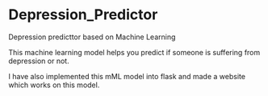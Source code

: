 # Depression_Predictor
Depression predicttor based on Machine Learning

This machine learning model helps you predict if someone is suffering from depression or not.

I have also implemented this mML model into flask and made a website which works on this model.
